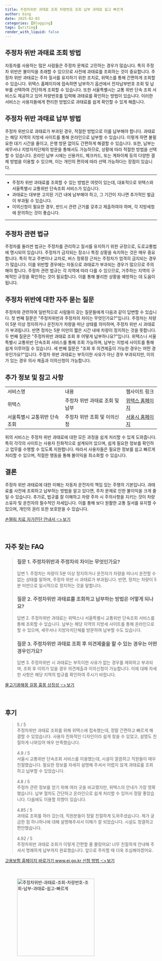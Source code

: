 ```yaml
---
title: 주정차위반 과태료 조회 차량번호 조회 납부 과태료 쉽고 빠르게
author: bing
date: 2025-02-03
categories: [Blogging]
tags: [writing]
render_with_liquid: false
---
```



<h2 id='과태료 조회 방법'>주정차 위반 과태료 조회 방법</h2>

<p>자동차를 사용하는 많은 사람들은 주정차 문제로 고민하는 경우가 많습니다. 특히 주정차 위반은 불이익을 초래할 수 있으므로 사전에 과태료를 조회하는 것이 중요합니다. 주정차 위반 과태료는 주차 질서를 유지하기 위한 조치로, 위택스를 통해 간편하게 조회할 수 있습니다. 위택스 홈페이지에 접속하면 납부하기 옵션에서 전자납부번호 조회 및 납부를 선택하여 간단하게 조회할 수 있습니다. 또한 서울특별시는 교통 위반 단속 조회 서비스도 제공하고 있어 차량번호를 입력해 과태료를 확인하는 방법이 있습니다. 이러한 서비스는 사용자들에게 편리한 방법으로 과태료를 쉽게 확인할 수 있게 해줍니다. </p>

<h2 id='과태료 납부 방법'>주정차 위반 과태료 납부 방법</h2>

<p>주정차 위반으로 과태료가 부과된 경우, 적절한 방법으로 이를 납부해야 합니다. 과태료는 해당 지역의 지방세 사이트를 통해 온라인으로 납부할 수 있습니다. 이렇게 하면 불필요한 대기 시간을 줄이고, 은행 방문 없이도 간편하게 해결할 수 있습니다. 또한, 납부는 세무서나 지방자치단체의 방문을 통해서도 가능하므로, 상황에 따라 적절한 방법을 선택할 수 있습니다. 온라인 납부 시에는 신용카드, 체크카드, 또는 계좌이체 등의 다양한 결제 방법을 이용할 수 있으며, 이는 개인의 편의에 따라 선택 가능하다는 장점이 있습니다. </p>

<hr />

<ul>
    <li>주정차 위반 과태료를 조회할 수 있는 방법은 여럿이 있는데, 대표적으로 위택스와 서울특별시 교통위반 단속조회 서비스가 있습니다.</li>
    <li>과태료는 대부분 고지된 기간 내에 납부해야 하고, 그 기간이 지나면 추가적인 벌금이 부과될 수 있습니다.</li>
    <li>이의신청이 필요한 경우, 반드시 관련 근거를 갖추고 제출하여야 하며, 각 지방세청에 문의하는 것이 좋습니다.</li>
</ul>

<hr />

<h2 id='주정차 관련 법규'>주정차 관련 법규</h2>

<p>주정차를 둘러싼 법규는 주정차를 관리하고 질서를 유지하기 위한 규정으로, 도로교통법에 명시되어 있습니다. 주정차가 금지되는 장소나 특정 상황을 숙지하는 것은 매우 중요합니다. 특히 학교 주변이나 교차로, 버스 정류장 근처는 주정차가 엄격히 금지되는 경우가 많습니다. 이를 위반할 경우에는 자동으로 과태료가 부과되는 경우가 많으므로 주의해야 합니다. 주정차 관련 법규는 각 지역에 따라 다를 수 있으므로, 거주하는 지역의 구체적인 규정을 확인하는 것이 필요합니다. 이를 통해 불리한 상황을 예방하는 데 도움이 됩니다.</p>

<h2 id='자주 묻는 질문'>주정차 위반에 대한 자주 묻는 질문</h2>

<p>주정차와 관련하여 일반적으로 사람들이 갖는 질문들에게 다음과 같이 답변할 수 있습니다. 첫 번째 질문은 "주정차위반과 주정차의 차이는 무엇인가요?"입니다. 주정차는 차량이 5분 이상 정지하거나 운전자가 차량을 떠난 상태를 의미하며, 주정차 위반 시 과태료가 부과됩니다. 반면 정차는 5분 미만의 짧은 시간 내에 차량이 정지하는 것을 뜻합니다. 두 번째 질문은 "주정차위반 과태료 조회 후 어떻게 납부하나요?"입니다. 위택스나 서울특별시 교통위반 단속조회 서비스를 통해 조회 가능하며, 납부는 지방세 사이트를 통해 쉽게 이루어질 수 있습니다. 세 번째 질문은 "조회 후 의견제출이 가능한 경우는 어떤 경우인가요?"입니다. 주정차 위반 과태료는 부득이한 사유가 아닌 경우 부과되지만, 이의가 있는 경우 의사 제출과 이의신청이 가능합니다.</p>

<h2 id='추가 정보'>추가 정보 및 참고 사항</h2>

<table>
    <tr>
        <td>서비스명</td>
        <td>내용</td>
        <td>웹사이트 링크</td>
    </tr>
    <tr>
        <td>위택스</td>
        <td>주정차 위반 과태료 조회 및 납부</td>
        <td><a href="https://www.wetax.go.kr">위택스 홈페이지</a></td>
    </tr>
    <tr>
        <td>서울특별시 교통위반 단속조회</td>
        <td>주정차 위반 조회 및 이의신청</td>
        <td><a href="https://www.seoul.go.kr">서울시 홈페이지</a></td>
    </tr>
</table>

<p>위의 서비스는 주정차 위반 과태료에 대한 모든 과정을 쉽게 처리할 수 있게 도와줍니다. 특히 각각의 사이트는 사용자 친화적으로 설계되어 있으며, 쉽게 필요한 정보를 확인하고 업무를 수행할 수 있도록 지원합니다. 따라서 사용자들은 필요한 정보를 쉽고 빠르게 처리할 수 있으며, 적절한 행동을 통해 불이익을 최소화할 수 있습니다.</p>

<h2 id='결론'>결론</h2>

<p>주정차 위반 과태료에 대한 이해는 자동차 운전자의 책임 있는 주행의 기본입니다. 과태료를 사전에 조회하고 납부하는 방법을 알고 있다면, 주차 문제로 인한 불이익을 크게 줄일 수 있습니다. 추가로, 법규를 잘 이해하고 차량 주차 시 주의사항을 지키는 것이 차량 소유자 및 운전자의 필수적인 자세입니다. 이를 통해 보다 원활한 교통 질서를 유지할 수 있으며, 개인의 권리 또한 보호받을 수 있습니다.</p>


<p><a class="click-button" title="손떨림 치료 자가진단 안내서" href="https://blackassets.github.io/posts/%EC%86%90%EB%96%A8%EB%A6%BC-%EC%B9%98%EB%A3%8C-%EC%9E%90%EA%B0%80%EC%A7%84%EB%8B%A8-%EC%95%88%EB%82%B4%EC%84%9C/" rel="dofollow">손떨림 치료 자가진단 안내서 👈 보기</a></p><br>
<h2 id='자주_찾는_FAQ'>자주 찾는 FAQ</h2>
<div itemscope="" itemtype="https://schema.org/FAQPage"> 
<blockquote> 
<div itemscope="" itemprop="mainEntity" itemtype="https://schema.org/Question"> 
<h3 itemprop="name">질문 1. 주정차위반과 주정차의 차이는 무엇인가요?</h3> 
<div itemscope="" itemprop="acceptedAnswer" itemtype="https://schema.org/Answer"> 
<span itemprop="text"> 
<p>답변 1. 주정차는 차량이 5분 이상 정지하거나 운전자가 차량을 떠나서 운전할 수 없는 상태를 말하며, 주정차 위반 시 과태료가 부과됩니다. 반면, 정차는 차량이 5분 미만으로 일시적으로 정지하는 것을 말합니다.</p> 
</span> 
</div> 
</div> 

<div itemscope="" itemprop="mainEntity" itemtype="https://schema.org/Question"> 
<h3 itemprop="name">질문 2. 주정차위반 과태료를 조회하고 납부하는 방법은 어떻게 되나요?</h3> 
<div itemscope="" itemprop="acceptedAnswer" itemtype="https://schema.org/Answer"> 
<span itemprop="text"> 
<p>답변 2. 주정차위반 과태료는 위택스나 서울특별시 교통위반 단속조회 서비스를 통해 조회할 수 있습니다. 납부는 해당 지역의 지방세 사이트를 통해 온라인으로 할 수 있으며, 세무서나 지방자치단체를 방문하여 납부할 수도 있습니다.</p> 
</span> 
</div> 
</div> 

<div itemscope="" itemprop="mainEntity" itemtype="https://schema.org/Question"> 
<h3 itemprop="name">질문 3. 주정차위반 과태료 조회 후 의견제출을 할 수 있는 경우는 어떤 경우인가요?</h3> 
<div itemscope="" itemprop="acceptedAnswer" itemtype="https://schema.org/Answer"> 
<span itemprop="text"> 
<p>답변 3. 주정차위반 시 과태료는 부득이한 사유가 없는 경우를 제외하고 부과되며, 조회 후 이의가 있을 경우 의견제출과 이의신청이 가능합니다. 이에 대해 자세한 사항은 해당 지역의 법규를 확인하여 주시기 바랍니다.</p> 
</span> 
</div> 
</div> 
</blockquote> 
</div>
<p><a class="click-button" title="물고기꿈해몽 길몽 흉몽 상징성" href="https://blackassets.github.io/posts/%EB%AC%BC%EA%B3%A0%EA%B8%B0%EA%BF%88%ED%95%B4%EB%AA%BD-%EA%B8%B8%EB%AA%BD-%ED%9D%89%EB%AA%BD-%EC%83%81%EC%A7%95%EC%84%B1/" rel="dofollow">물고기꿈해몽 길몽 흉몽 상징성 👈 보기</a></p><br>
<h2 id='후기'>후기</h2>
<div itemscope itemtype="https://schema.org/Product">
  <blockquote>
  <div itemprop="review" itemscope itemtype="https://schema.org/Review">
      <div itemprop="reviewRating" itemscope itemtype="https://schema.org/Rating"> <span itemprop="ratingValue">5</span> / <span itemprop="bestRating">5</span> </div>
      <span itemprop="reviewBody">주정차위반 과태료 조회를 위해 위택스에 접속했는데, 정말 간편하고 빠르게 해결할 수 있었습니다. 사용자 친화적인 디자인이라 쉽게 찾을 수 있었고, 설명도 친절하게 나와있어 매우 만족했습니다.</span>
  </div>
  <br>
  <div itemprop="review" itemscope itemtype="https://schema.org/Review">
      <div itemprop="reviewRating" itemscope itemtype="https://schema.org/Rating"> <span itemprop="ratingValue">4.9</span> / <span itemprop="bestRating">5</span> </div>
      <span itemprop="reviewBody">서울시 교통위반 단속조회 서비스를 이용했는데, 시설이 깔끔하고 직원들이 매우 친절했습니다. 필요한 정보를 자세히 설명해 주셔서 어렵지 않게 과태료를 조회하고 납부할 수 있었습니다.</span>
  </div>
  <br>
  <div itemprop="review" itemscope itemtype="https://schema.org/Review">
      <div itemprop="reviewRating" itemscope itemtype="https://schema.org/Rating"> <span itemprop="ratingValue">4.8</span> / <span itemprop="bestRating">5</span> </div>
      <span itemprop="reviewBody">주정차 관련 정보를 얻기 위해 여러 곳을 비교했지만, 위택스의 안내가 가장 명확했습니다. 납부 절차도 간단하고 온라인으로 쉽게 처리할 수 있어서 정말 좋았습니다. 다음에도 이용할 의향이 있습니다.</span>
  </div>
  <br>
  <div itemprop="review" itemscope itemtype="https://schema.org/Review">
      <div itemprop="reviewRating" itemscope itemtype="https://schema.org/Rating"> <span itemprop="ratingValue">4.85</span> / <span itemprop="bestRating">5</span> </div>
      <span itemprop="reviewBody">과태료 조회를 하러 갔는데, 직원분들이 정말 친절하게 도와주셨습니다. 제가 궁금한 점 하나하나에 대해 설명해주셔서 이해가 잘 되었습니다. 시설도 청결하고 편안했습니다.</span>
  </div>
  <br>
  <div itemprop="review" itemscope itemtype="https://schema.org/Review">
      <div itemprop="reviewRating" itemscope itemtype="https://schema.org/Rating"> <span itemprop="ratingValue">4.92</span> / <span itemprop="bestRating">5</span> </div>
      <span itemprop="reviewBody">주정차위반 과태료 조회가 이렇게 간편할 줄 몰랐어요! 너무 친절하게 안내해 주셔서 명쾌하게 납부까지 완료했습니다. 앞으로 주차할 때 더욱 조심해야겠어요.</span>
  </div>
  </blockquote>
</div>
<p><a class="click-button" title="고용보험 홈페이지 바로가기 www.ei.go.kr 신청 방법" href="https://blackassets.github.io/posts/%EA%B3%A0%EC%9A%A9%EB%B3%B4%ED%97%98-%ED%99%88%ED%8E%98%EC%9D%B4%EC%A7%80-%EB%B0%94%EB%A1%9C%EA%B0%80%EA%B8%B0-www.ei.go.kr-%EC%8B%A0%EC%B2%AD-%EB%B0%A9%EB%B2%95/" rel="dofollow">고용보험 홈페이지 바로가기 www.ei.go.kr 신청 방법 👈 보기</a></p><br>
<figure class="image"><img src="https://blackassets.github.io/assets/img/thumbnail/주정차위반-과태료-조회-차량번호-조회-납부-과태료-쉽고-빠르게.webp" alt="주정차위반-과태료-조회-차량번호-조회-납부-과태료-쉽고-빠르게" width="256" height="256"></figure>